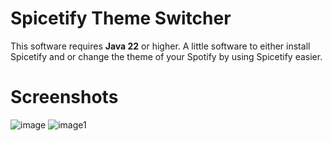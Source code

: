 # Spicetify Theme Switcher

This software requires **Java 22** or higher.
A little software to either install Spicetify and or change the theme of your Spotify by using Spicetify easier.

# Screenshots
![image](https://github.com/GodCipher/spicetify-themes-ui/assets/50031457/60d31f41-9675-4456-a169-7511cc82f481) ![image1](https://github.com/GodCipher/spicetify-themes-ui/assets/50031457/ff47b12a-16e5-4b77-b37b-2d19f29a1323)
